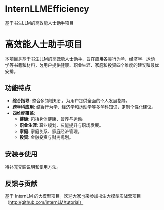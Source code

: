 # InternLLMEfficiency
 基于书生LLM的高效能人士助手项目
# 高效能人士助手项目

本项目是基于书生LLM的高效能人士助手，旨在应用各类行为学、经济学、运动学等书籍和材料，为用户提供健康、职业生涯、家庭和投资四个维度的建议和最优安排。

## 功能特点

- **综合指导**: 整合多领域知识，为用户提供全面的个人发展指导。
- **跨学科应用**: 结合行为学、经济学和运动学等多学科知识，定制个性化建议。
- **四维度覆盖**:
  - **健康**: 包括身体健康、营养与运动。
  - **职业生涯**: 职业规划、技能提升与职场发展。
  - **家庭**: 家庭关系、家庭经济管理。
  - **投资**: 金融投资与财务规划。

## 安装与使用

待补充安装说明和使用方法。

## 反馈与贡献
基于 InternLM 的大模型项目，欢迎大家也来参加书生大模型实战营项目（http://github.com/internLM/tutorial）
